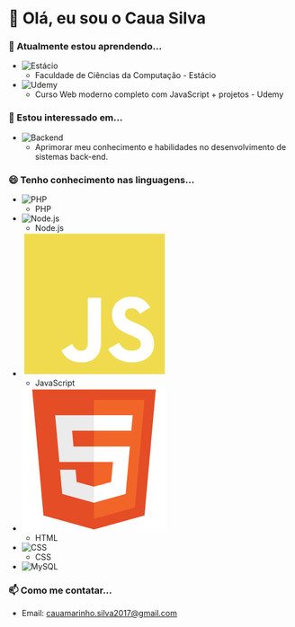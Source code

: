 # 👋 Olá, eu sou o Caua Silva

### 🌱 Atualmente estou aprendendo...
- ![Estácio](https://example.com/estacio_logo.png) 
  - Faculdade de Ciências da Computação - Estácio
- ![Udemy](https://example.com/udemy_logo.png)
  - Curso Web moderno completo com JavaScript + projetos - Udemy

### 👀 Estou interessado em...
- ![Backend](https://example.com/backend_icon.png)
  - Aprimorar meu conhecimento e habilidades no desenvolvimento de sistemas back-end.

### 😄 Tenho conhecimento nas linguagens...
- ![PHP](https://www.php.net/favicon.svg?v=2) 
  - PHP
- ![Node.js](https://nodejs.org/static/images/logo.svg)
  - Node.js
- ![JavaScript](https://raw.githubusercontent.com/devicons/devicon/master/icons/javascript/javascript-plain.svg)
  - JavaScript
- ![HTML](https://raw.githubusercontent.com/devicons/devicon/master/icons/html5/html5-original.svg)
  - HTML
- ![CSS](https://camo.githubusercontent.com/0da944f181647261c840e34b20ed7e3ca44ddc150869c6ea550cf98d06c81a37/68747470733a2f2f63646e2e6a7364656c6976722e6e65742f67682f64657669636f6e732f64657669636f6e2f69636f6e732f637373332f637373332d6f726967696e616c2e737667)
  - CSS
- ![MySQL](https://camo.githubusercontent.com/5e956ea0943b5a05092e94d7376582051e61fe84af215ad6e35334a2d61b658a/68747470733a2f2f63646e2e6a7364656c6976722e6e65742f67682f64657669636f6e732f64657669636f6e2f69636f6e732f6d7973716c2f6d7973716c2d6f726967696e616c2e737667)

### 📫 Como me contatar...
- Email: cauamarinho.silva2017@gmail.com
